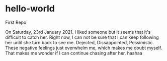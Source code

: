 # hello-world
First Repo

On Saturday, 23rd January 2021. I liked someone but it seems that it's difficult to catch her.
Right now, I can not be sure that I can keep following her until she turn back to see me.
Dejected, Dissappointed, Pessimistic. These negative feelings just overwhelm me, which makes me doubt myself.
That makes me wonder if I can continue chasing after her.
haahaa
